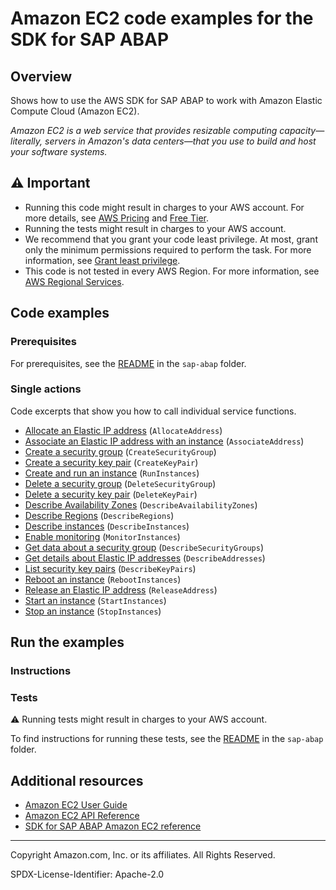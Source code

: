 # Amazon EC2 code examples for the SDK for SAP ABAP

## Overview

Shows how to use the AWS SDK for SAP ABAP to work with Amazon Elastic Compute Cloud (Amazon EC2).

<!--custom.overview.start-->
<!--custom.overview.end-->

_Amazon EC2 is a web service that provides resizable computing capacity—literally, servers in Amazon's data centers—that you use to build and host your software systems._

## ⚠ Important

* Running this code might result in charges to your AWS account. For more details, see [AWS Pricing](https://aws.amazon.com/pricing/) and [Free Tier](https://aws.amazon.com/free/).
* Running the tests might result in charges to your AWS account.
* We recommend that you grant your code least privilege. At most, grant only the minimum permissions required to perform the task. For more information, see [Grant least privilege](https://docs.aws.amazon.com/IAM/latest/UserGuide/best-practices.html#grant-least-privilege).
* This code is not tested in every AWS Region. For more information, see [AWS Regional Services](https://aws.amazon.com/about-aws/global-infrastructure/regional-product-services).

<!--custom.important.start-->
<!--custom.important.end-->

## Code examples

### Prerequisites

For prerequisites, see the [README](../../README.md#Prerequisites) in the `sap-abap` folder.


<!--custom.prerequisites.start-->
<!--custom.prerequisites.end-->

### Single actions

Code excerpts that show you how to call individual service functions.

- [Allocate an Elastic IP address](zcl_aws1_ec2_actions.clas.abap#L101) (`AllocateAddress`)
- [Associate an Elastic IP address with an instance](zcl_aws1_ec2_actions.clas.abap#L119) (`AssociateAddress`)
- [Create a security group](zcl_aws1_ec2_actions.clas.abap#L196) (`CreateSecurityGroup`)
- [Create a security key pair](zcl_aws1_ec2_actions.clas.abap#L178) (`CreateKeyPair`)
- [Create and run an instance](zcl_aws1_ec2_actions.clas.abap#L140) (`RunInstances`)
- [Delete a security group](zcl_aws1_ec2_actions.clas.abap#L236) (`DeleteSecurityGroup`)
- [Delete a security key pair](zcl_aws1_ec2_actions.clas.abap#L218) (`DeleteKeyPair`)
- [Describe Availability Zones](zcl_aws1_ec2_actions.clas.abap#L273) (`DescribeAvailabilityZones`)
- [Describe Regions](zcl_aws1_ec2_actions.clas.abap#L345) (`DescribeRegions`)
- [Describe instances](zcl_aws1_ec2_actions.clas.abap#L294) (`DescribeInstances`)
- [Enable monitoring](zcl_aws1_ec2_actions.clas.abap#L386) (`MonitorInstances`)
- [Get data about a security group](zcl_aws1_ec2_actions.clas.abap#L365) (`DescribeSecurityGroups`)
- [Get details about Elastic IP addresses](zcl_aws1_ec2_actions.clas.abap#L254) (`DescribeAddresses`)
- [List security key pairs](zcl_aws1_ec2_actions.clas.abap#L326) (`DescribeKeyPairs`)
- [Reboot an instance](zcl_aws1_ec2_actions.clas.abap#L426) (`RebootInstances`)
- [Release an Elastic IP address](zcl_aws1_ec2_actions.clas.abap#L465) (`ReleaseAddress`)
- [Start an instance](zcl_aws1_ec2_actions.clas.abap#L483) (`StartInstances`)
- [Stop an instance](zcl_aws1_ec2_actions.clas.abap#L523) (`StopInstances`)


<!--custom.examples.start-->
<!--custom.examples.end-->

## Run the examples

### Instructions


<!--custom.instructions.start-->
<!--custom.instructions.end-->



### Tests

⚠ Running tests might result in charges to your AWS account.


To find instructions for running these tests, see the [README](../../README.md#Tests)
in the `sap-abap` folder.



<!--custom.tests.start-->
<!--custom.tests.end-->

## Additional resources

- [Amazon EC2 User Guide](https://docs.aws.amazon.com/AWSEC2/latest/UserGuide/concepts.html)
- [Amazon EC2 API Reference](https://docs.aws.amazon.com/AWSEC2/latest/APIReference/Welcome.html)
- [SDK for SAP ABAP Amazon EC2 reference](https://docs.aws.amazon.com/sdk-for-sap-abap/v1/api/latest/ec2/index.html)

<!--custom.resources.start-->
<!--custom.resources.end-->

---

Copyright Amazon.com, Inc. or its affiliates. All Rights Reserved.

SPDX-License-Identifier: Apache-2.0
